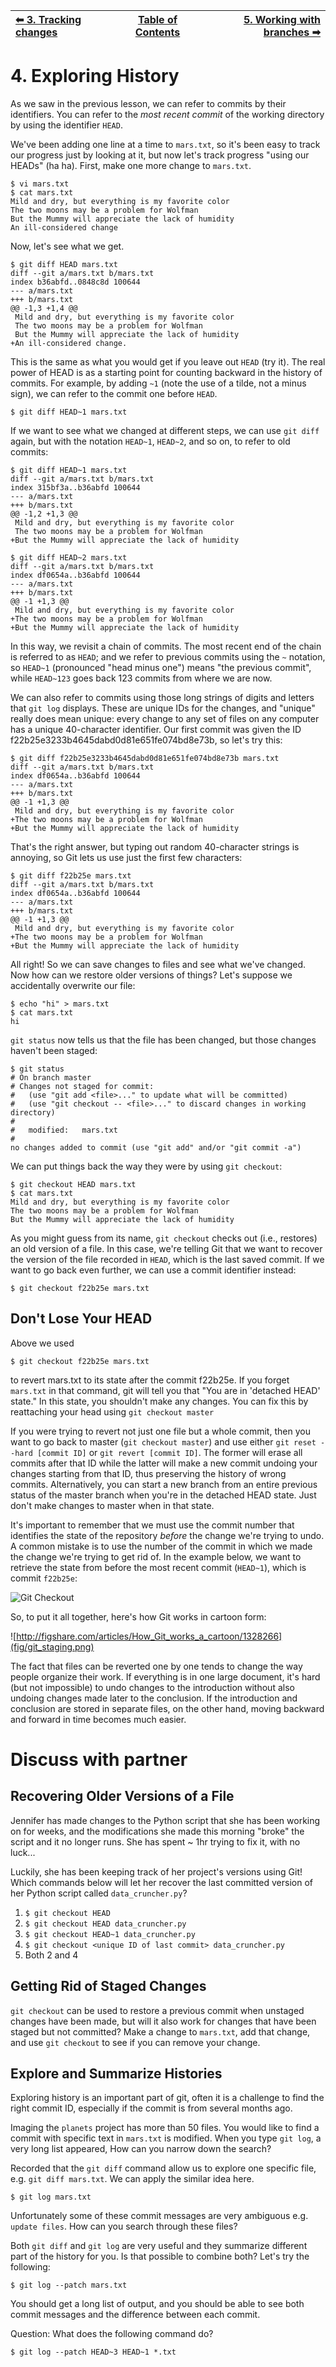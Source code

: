 | [⬅ 3. Tracking changes](03-tracking-changes.md) | [Table of Contents](00-contents.md) | [5. Working with branches ➡](05-branches.md) |
| :---- |:----:| ----:|

# 4. Exploring History

As we saw in the previous lesson, we can refer to commits by their
identifiers.  You can refer to the _most recent commit_ of the working
directory by using the identifier `HEAD`.

We've been adding one line at a time to `mars.txt`, so it's been easy to track our
progress just by looking at it, but now let's track progress "using our HEADs" (ha ha).  First,
make one more change to `mars.txt`.

```
$ vi mars.txt
$ cat mars.txt
Mild and dry, but everything is my favorite color
The two moons may be a problem for Wolfman
But the Mummy will appreciate the lack of humidity
An ill-considered change
```


Now, let's see what we get.

```
$ git diff HEAD mars.txt
diff --git a/mars.txt b/mars.txt
index b36abfd..0848c8d 100644
--- a/mars.txt
+++ b/mars.txt
@@ -1,3 +1,4 @@
 Mild and dry, but everything is my favorite color
 The two moons may be a problem for Wolfman
 But the Mummy will appreciate the lack of humidity
+An ill-considered change.
```


This is the same as what you would get if you leave out `HEAD` (try it).  The real power of HEAD is as a starting point for counting backward in the history of commits.  For example, by adding `~1` (note the use of a tilde, not a minus sign), we can refer to the commit one before `HEAD`.

```
$ git diff HEAD~1 mars.txt
```

If we want to see what we changed at different steps, we can use `git diff`
again, but with the notation `HEAD~1`, `HEAD~2`, and so on, to refer to old
commits:

```
$ git diff HEAD~1 mars.txt
diff --git a/mars.txt b/mars.txt
index 315bf3a..b36abfd 100644
--- a/mars.txt
+++ b/mars.txt
@@ -1,2 +1,3 @@
 Mild and dry, but everything is my favorite color
 The two moons may be a problem for Wolfman
+But the Mummy will appreciate the lack of humidity
```


```
$ git diff HEAD~2 mars.txt
diff --git a/mars.txt b/mars.txt
index df0654a..b36abfd 100644
--- a/mars.txt
+++ b/mars.txt
@@ -1 +1,3 @@
 Mild and dry, but everything is my favorite color
+The two moons may be a problem for Wolfman
+But the Mummy will appreciate the lack of humidity
```


In this way,
we revisit a chain of commits.
The most recent end of the chain is referred to as `HEAD`;
and we refer to previous commits using the `~` notation,
so `HEAD~1` (pronounced "head minus one")
means "the previous commit",
while `HEAD~123` goes back 123 commits from where we are now.

We can also refer to commits using
those long strings of digits and letters
that `git log` displays.
These are unique IDs for the changes,
and "unique" really does mean unique:
every change to any set of files on any computer
has a unique 40-character identifier.
Our first commit was given the ID
f22b25e3233b4645dabd0d81e651fe074bd8e73b,
so let's try this:

```
$ git diff f22b25e3233b4645dabd0d81e651fe074bd8e73b mars.txt
diff --git a/mars.txt b/mars.txt
index df0654a..b36abfd 100644
--- a/mars.txt
+++ b/mars.txt
@@ -1 +1,3 @@
 Mild and dry, but everything is my favorite color
+The two moons may be a problem for Wolfman
+But the Mummy will appreciate the lack of humidity
```


That's the right answer,
but typing out random 40-character strings is annoying,
so Git lets us use just the first few characters:

```
$ git diff f22b25e mars.txt
diff --git a/mars.txt b/mars.txt
index df0654a..b36abfd 100644
--- a/mars.txt
+++ b/mars.txt
@@ -1 +1,3 @@
 Mild and dry, but everything is my favorite color
+The two moons may be a problem for Wolfman
+But the Mummy will appreciate the lack of humidity
```


All right! So
we can save changes to files and see what we've changed. Now how
can we restore older versions of things?
Let's suppose we accidentally overwrite our file:

```
$ echo "hi" > mars.txt
$ cat mars.txt
hi
```


`git status` now tells us that the file has been changed,
but those changes haven't been staged:

```
$ git status
# On branch master
# Changes not staged for commit:
#   (use "git add <file>..." to update what will be committed)
#   (use "git checkout -- <file>..." to discard changes in working directory)
#
#	modified:   mars.txt
#
no changes added to commit (use "git add" and/or "git commit -a")
```


We can put things back the way they were
by using `git checkout`:

```
$ git checkout HEAD mars.txt
$ cat mars.txt
Mild and dry, but everything is my favorite color
The two moons may be a problem for Wolfman
But the Mummy will appreciate the lack of humidity
```


As you might guess from its name,
`git checkout` checks out (i.e., restores) an old version of a file.
In this case,
we're telling Git that we want to recover the version of the file recorded in `HEAD`,
which is the last saved commit.
If we want to go back even further,
we can use a commit identifier instead:

```
$ git checkout f22b25e mars.txt
```


## Don't Lose Your HEAD

Above we used

```
$ git checkout f22b25e mars.txt
```

to revert mars.txt to its state after the commit f22b25e.
If you forget `mars.txt` in that command, git will tell you that "You are in
'detached HEAD' state." In this state, you shouldn't make any changes.
You can fix this by reattaching your head using `git checkout master`

If you were trying to revert not just one file but a whole commit, then you want to
go back to master (`git checkout master`) and use either `git reset --hard [commit ID]` or `git revert [commit ID]`. 
The former will erase all commits after that ID while the latter will make a new commit undoing your changes starting
from that ID, thus preserving the history of wrong commits. Alternatively, 
you can start a new branch from an entire previous status of the master branch when you're in the detached HEAD state. Just don't make changes to master when in that state.

It's important to remember that
we must use the commit number that identifies the state of the repository
*before* the change we're trying to undo.
A common mistake is to use the number of
the commit in which we made the change we're trying to get rid of.
In the example below, we want to retrieve the state from before the most
recent commit (`HEAD~1`), which is commit `f22b25e`:

![Git Checkout](fig/git-checkout.png)

So, to put it all together,
here's how Git works in cartoon form:

![http://figshare.com/articles/How_Git_works_a_cartoon/1328266](fig/git_staging.png)


The fact that files can be reverted one by one
tends to change the way people organize their work.
If everything is in one large document,
it's hard (but not impossible) to undo changes to the introduction
without also undoing changes made later to the conclusion.
If the introduction and conclusion are stored in separate files,
on the other hand,
moving backward and forward in time becomes much easier.

# Discuss with partner

## Recovering Older Versions of a File

Jennifer has made changes to the Python script that she has been working on for weeks, and the
modifications she made this morning "broke" the script and it no longer runs. She has spent
~ 1hr trying to fix it, with no luck...

Luckily, she has been keeping track of her project's versions using Git! Which commands below will
let her recover the last committed version of her Python script called
`data_cruncher.py`?

1. `$ git checkout HEAD`
2. `$ git checkout HEAD data_cruncher.py`
3. `$ git checkout HEAD~1 data_cruncher.py`
4. `$ git checkout <unique ID of last commit> data_cruncher.py`
5. Both 2 and 4

## Getting Rid of Staged Changes
`git checkout` can be used to restore a previous commit when unstaged changes have
been made, but will it also work for changes that have been staged but not committed?
Make a change to `mars.txt`, add that change, and use `git checkout` to see if
you can remove your change.

## Explore and Summarize Histories

Exploring history is an important part of git, often it is a challenge to find
the right commit ID, especially if the commit is from several months ago.

Imaging the `planets` project has more than 50 files.
You would like to find a commit with specific text in `mars.txt` is modified.
When you type `git log`, a very long list appeared,
How can you narrow down the search?

Recorded that the `git diff` command allow us to explore one specific file,
e.g. `git diff mars.txt`. We can apply the similar idea here.

```
$ git log mars.txt
```


Unfortunately some of these commit messages are very ambiguous e.g. `update files`.
How can you search through these files?

Both `git diff` and `git log` are very useful and they summarize different part of the history for you.
Is that possible to combine both? Let's try the following:

```
$ git log --patch mars.txt
```


You should get a long list of output, and you should be able to see both commit messages and the difference between each commit.

Question: What does the following command do?

```
$ git log --patch HEAD~3 HEAD~1 *.txt
```

